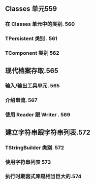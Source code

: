 ## Classes 单元559

### 在 Classes 单元中的类别. 560

### TPersistent 类别 . 561

### TComponent 类别  562

## 现代档案存取.565

### 输入/输出工具单元. 565

### 介绍串流. 567

### 使用 Reader 跟 Writer . 569

## 建立字符串跟字符串列表.572

### TStringBuilder 类别. 572

### 使用字符串列表 573

### 执⾏时期函式库是相当巨⼤的.574